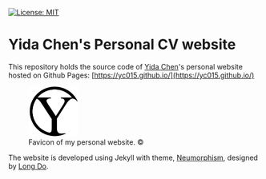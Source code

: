 [![License: MIT](https://img.shields.io/badge/License-MIT-brightgreen.svg)](https://opensource.org/licenses/MIT)

# Yida Chen's Personal CV website
This repository holds the source code of [Yida Chen](https://github.com/yc015)'s personal website hosted on Github Pages: [https://yc015.github.io/](https://yc015.github.io/)

<figure class="image">
    <img src="assets/favicon/favicon.png" width="100" height="" />
    <figcaption>Favicon of my personal website. &copy </figcaption>
</figure>

The website is developed using Jekyll with theme, [Neumorphism](https://github.com/longpdo/neumorphism), designed by [Long Do](https://github.com/longpdo).